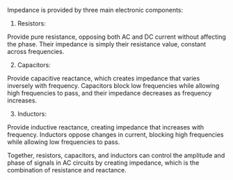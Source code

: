 Impedance is provided by three main electronic components:

1. Resistors: 

Provide pure resistance, opposing both AC and DC current without affecting the phase. Their impedance is simply their resistance value, constant across frequencies.

2. Capacitors: 

Provide capacitive reactance, which creates impedance that varies inversely with frequency. Capacitors block low frequencies while allowing high frequencies to pass, and their impedance decreases as frequency increases.

3. Inductors: 

Provide inductive reactance, creating impedance that increases with frequency. Inductors oppose changes in current, blocking high frequencies while allowing low frequencies to pass.

Together, resistors, capacitors, and inductors can control the amplitude and phase of signals in AC circuits by creating impedance, which is the combination of resistance and reactance.
